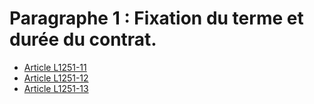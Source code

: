 # Paragraphe 1 : Fixation du terme et durée du contrat.

* [Article L1251-11](./LEGIARTI000006901261.md)
* [Article L1251-12](./LEGIARTI000031087454.md)
* [Article L1251-13](./LEGIARTI000006901263.md)
